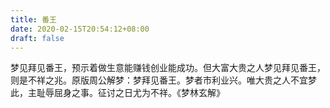 ```yaml
---
title: 番王
date: 2020-02-15T20:54:12+08:00
draft: false
---
```


梦见拜见番王，预示着做生意能赚钱创业能成功。但大富大贵之人梦见拜见番王，则是不祥之兆。原版周公解梦：梦拜见番王。梦者市利业兴。唯大贵之人不宜梦此，主耻辱屈身之事。征讨之日尤为不祥。《梦林玄解》